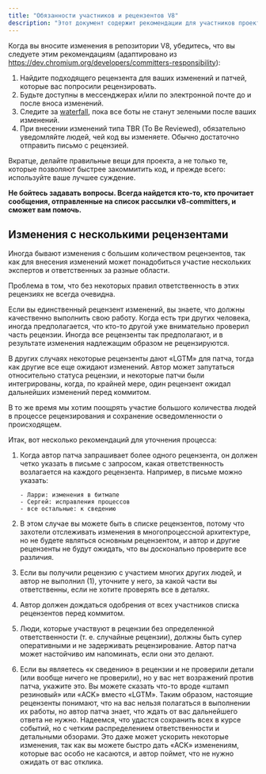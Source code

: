 ```yaml
---
title: "Обязанности участников и рецензентов V8"
description: "Этот документ содержит рекомендации для участников проекта V8."
---
```

Когда вы вносите изменения в репозитории V8, убедитесь, что вы следуете этим рекомендациям (адаптировано из https://dev.chromium.org/developers/committers-responsibility):

1. Найдите подходящего рецензента для ваших изменений и патчей, которые вас попросили рецензировать.
1. Будьте доступны в мессенджерах и/или по электронной почте до и после вноса изменений.
1. Следите за [waterfall](https://ci.chromium.org/p/v8/g/main/console), пока все боты не станут зелеными после ваших изменений.
1. При внесении изменений типа TBR (To Be Reviewed), обязательно уведомляйте людей, чей код вы изменяете. Обычно достаточно отправить письмо с рецензией.

Вкратце, делайте правильные вещи для проекта, а не только те, которые позволяют быстрее закоммитить код, и прежде всего: используйте ваше лучшее суждение.

**Не бойтесь задавать вопросы. Всегда найдется кто-то, кто прочитает сообщения, отправленные на список рассылки v8-committers, и сможет вам помочь.**

## Изменения с несколькими рецензентами

Иногда бывают изменения с большим количеством рецензентов, так как для внесения изменений может понадобиться участие нескольких экспертов и ответственных за разные области.

Проблема в том, что без некоторых правил ответственность в этих рецензиях не всегда очевидна.

Если вы единственный рецензент изменений, вы знаете, что должны качественно выполнить свою работу. Когда есть три других человека, иногда предполагается, что кто-то другой уже внимательно проверил часть рецензии. Иногда все рецензенты так предполагают, и в результате изменения надлежащим образом не рецензируются.

В других случаях некоторые рецензенты дают «LGTM» для патча, тогда как другие все еще ожидают изменений. Автор может запутаться относительно статуса рецензии, и некоторые патчи были интегрированы, когда, по крайней мере, один рецензент ожидал дальнейших изменений перед коммитом.

В то же время мы хотим поощрять участие большого количества людей в процессе рецензирования и сохранение осведомленности о происходящем.

Итак, вот несколько рекомендаций для уточнения процесса:

1. Когда автор патча запрашивает более одного рецензента, он должен четко указать в письме с запросом, какая ответственность возлагается на каждого рецензента. Например, в письме можно указать:

    ```
    - Ларри: изменения в битмапе
    - Сергей: исправления процессов
    - все остальные: к сведению
    ```

1. В этом случае вы можете быть в списке рецензентов, потому что захотели отслеживать изменения в многопроцессной архитектуре, но не будете являться основным рецензентом, и автор и другие рецензенты не будут ожидать, что вы досконально проверите все различия.
1. Если вы получили рецензию с участием многих других людей, и автор не выполнил (1), уточните у него, за какой части вы ответственны, если не хотите проверять все в деталях.
1. Автор должен дождаться одобрения от всех участников списка рецензентов перед коммитом.
1. Люди, которые участвуют в рецензии без определенной ответственности (т. е. случайные рецензии), должны быть супер оперативными и не задерживать рецензирование. Автор патча может настойчиво им напоминать, если они это делают.
1. Если вы являетесь «к сведению» в рецензии и не проверили детали (или вообще ничего не проверили), но у вас нет возражений против патча, укажите это. Вы можете сказать что-то вроде «штамп резиновый» или «ACK» вместо «LGTM». Таким образом, настоящие рецензенты понимают, что на вас нельзя полагаться в выполнении их работы, но автор патча знает, что ждать от вас дальнейшего ответа не нужно. Надеемся, что удастся сохранить всех в курсе событий, но с четким распределением ответственности и детальными обзорами. Это даже может ускорить некоторые изменения, так как вы можете быстро дать «ACK» изменениям, которые вас особо не касаются, и автор поймет, что не нужно ожидать от вас отклика.
